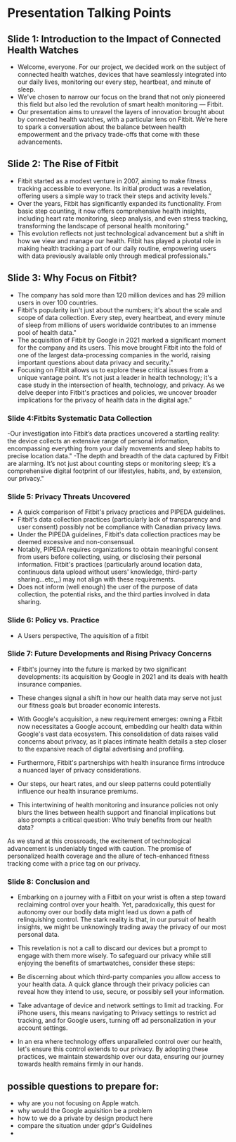 # Presentation Talking Points

## Slide 1: Introduction to the Impact of Connected Health Watches

- Welcome, everyone. For our project, we decided work on the subject of connected health watches, devices that have seamlessly integrated into our daily lives, monitoring our every step, heartbeat, and minute of sleep.
- We've chosen to narrow our focus on the brand that not only pioneered this field but also led the revolution of smart health monitoring — Fitbit.
- Our presentation aims to unravel the layers of innovation brought about by connected health watches, with a particular lens on Fitbit. We're here to spark a conversation about the balance between health empowerment and the privacy trade-offs that come with these advancements.

## Slide 2: The Rise of Fitbit

- Fitbit started as a modest venture in 2007, aiming to make fitness tracking accessible to everyone. Its initial product was a revelation, offering users a simple way to track their steps and activity levels."
- Over the years, Fitbit has significantly expanded its functionality. From basic step counting, it now offers comprehensive health insights, including heart rate monitoring, sleep analysis, and even stress tracking, transforming the landscape of personal health monitoring."
- This evolution reflects not just technological advancement but a shift in how we view and manage our health. Fitbit has played a pivotal role in making health tracking a part of our daily routine, empowering users with data previously available only through medical professionals."
 

## Slide 3: Why Focus on Fitbit?
- The company has sold more than 120 million devices and has 29 million users in over 100 countries.
- Fitbit's popularity isn't just about the numbers; it's about the scale and scope of data collection. Every step, every heartbeat, and every minute of sleep from millions of users worldwide contributes to an immense pool of health data."
- The acquisition of Fitbit by Google in 2021 marked a significant moment for the company and its users. This move brought Fitbit into the fold of one of the largest data-processing companies in the world, raising important questions about data privacy and security."
- Focusing on Fitbit allows us to explore these critical issues from a unique vantage point. It's not just a leader in health technology; it's a case study in the intersection of health, technology, and privacy. As we delve deeper into Fitbit's practices and policies, we uncover broader implications for the privacy of health data in the digital age."

### Slide 4:Fitbits Systematic Data Collection
-Our investigation into Fitbit’s data practices uncovered a startling reality: the device collects an extensive range of personal information, encompassing everything from your daily movements and sleep habits to precise location data."
-The depth and breadth of the data captured by Fitbit are alarming. It’s not just about counting steps or monitoring sleep; it’s a comprehensive digital footprint of our lifestyles, habits, and, by extension, our privacy." 



### Slide 5: Privacy Threats Uncovered

- A quick comparison of Fitbit's privacy practices and PIPEDA guidelines.
- Fitbit's data collection practices (particularly lack of transparency and user consent) possibly not be compliance with Canadian privacy laws.
- Under the PIPEDA guidelines, Fitbit's data collection practices may be deemed excessive and non-consensual.
- Notably, PIPEDA requires organizations to obtain meaningful consent from users before collecting, using, or disclosing their personal information. Fitbit's practices (particularly around location data, continuous data upload without users' knowledge, third-party sharing...etc,,,) may not align with these requirements.
- Does not inform (well enough) the user of the purpose of data collection, the potential risks, and the third parties involved in data sharing. 

### Slide 6: Policy vs. Practice


- A Users perspective, The aquisition of a fitbit 

### Slide 7: Future Developments and Rising Privacy Concerns

- Fitbit's journey into the future is marked by two significant developments: its acquisition by Google in 2021 and its deals with health insurance companies.
-  These changes signal a shift in how our health data may serve not just our fitness goals but broader economic interests. 
- With Google's acquisition, a new requirement emerges: owning a Fitbit now necessitates a Google account, embedding our health data within Google's vast data ecosystem. This consolidation of data raises valid concerns about privacy, as it places intimate health details a step closer to the expansive reach of digital advertising and profiling.

- Furthermore, Fitbit's partnerships with health insurance firms introduce a nuanced layer of privacy considerations. 
- Our steps, our heart rates, and our sleep patterns could potentially influence our health insurance premiums. 
- This intertwining of health monitoring and insurance policies not only blurs the lines between health support and financial implications but also prompts a critical question: Who truly benefits from our health data?

As we stand at this crossroads, the excitement of technological advancement is undeniably tinged with caution. The promise of personalized health coverage and the allure of tech-enhanced fitness tracking come with a price tag on our privacy. 

### Slide 8: Conclusion and 
- Embarking on a journey with a Fitbit on your wrist is often a step toward reclaiming control over your health. Yet, paradoxically, this quest for autonomy over our bodily data might lead us down a path of relinquishing control. The stark reality is that, in our pursuit of health insights, we might be unknowingly trading away the privacy of our most personal data.

- This revelation is not a call to discard our devices but a prompt to engage with them more wisely. To safeguard our privacy while still enjoying the benefits of smartwatches, consider these steps:

- Be discerning about which third-party companies you allow access to your health data. A quick glance through their privacy policies can reveal how they intend to use, secure, or possibly sell your information.
- Take advantage of device and network settings to limit ad tracking. For iPhone users, this means navigating to Privacy settings to restrict ad tracking, and for Google users, turning off ad personalization in your account settings.
- In an era where technology offers unparalleled control over our health, let's ensure this control extends to our privacy. By adopting these practices, we maintain stewardship over our data, ensuring our journey towards health remains firmly in our hands.
## possible questions to prepare for:

- why are you not focusing on Apple watch.
- why would the Google aquisition be a problem
- how to we do a private by design product here
- compare the situation under gdpr's Guidelines
-

